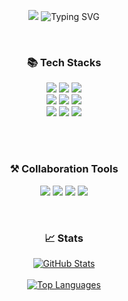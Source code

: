 <p align="center">
<img src="https://capsule-render.vercel.app/api?type=venom&height=300&color=auto&text=Hi,%20I'm%20So%20Jeong👋">
<img src="https://readme-typing-svg.demolab.com?font=Fira+Code&pause=1000&color=58A6FF&random=false&width=435&lines=A+student+majoring+in+SSWU-CSE.;(Convergence+Security+Engineering)" alt="Typing SVG" />
</p>

<br>
<h3 align="center">📚 Tech Stacks</h3>
<p align="center">
<img src="https://img.shields.io/badge/HTML5-E34F26?style=for-the-badge&logo=html5&logoColor=white"/>
<img src="https://img.shields.io/badge/css3-1572B6?style=for-the-badge&logo=css3&logoColor=white">
<img src="https://img.shields.io/badge/JavaScript-F7DF1E?style=for-the-badge&logo=JavaScript&logoColor=white"/>
<br>
<img src="https://img.shields.io/badge/Typescript-3178C6?style=for-the-badge&logo=Typescript&logoColor=white"/>
<img src="https://img.shields.io/badge/React-20232A?style=for-the-badge&logo=react&logoColor=61DAFB"/>
<img src="https://img.shields.io/badge/styled components-DB7093?style=for-the-badge&logo=styled-components&logoColor=white"/>
<br>
<img src="https://img.shields.io/badge/Python-3776AB?style=for-the-badge&logo=Python&logoColor=white"/>
<img src="https://img.shields.io/badge/Firebase-FFCA28?style=for-the-badge&logo=firebase&logoColor=black"/>
<img src="https://img.shields.io/badge/Postman-FF6C37?style=for-the-badge&logo=Postman&logoColor=white"/>

  
</p>

<br>
<br>
<h3 align="center">⚒ Collaboration Tools</h3>
<p align="center">
<img src="https://img.shields.io/badge/GIT-E44C30?style=for-the-badge&logo=git&logoColor=white"/>
<img src="https://img.shields.io/badge/GitHub-100000?style=for-the-badge&logo=github&logoColor=white"/>
<img src="https://img.shields.io/badge/Notion-000000?style=for-the-badge&logo=notion&logoColor=white"/>
<img src="https://img.shields.io/badge/Figma-F24E1E?style=for-the-badge&logo=figma&logoColor=white"/>
</p>

<br>
<h3 align="center">📈 Stats</h3>

<p align="center">
   <a href="https://github.com/thwjddlqslek">
     <!--GitHub 스택-->
    <img src="https://github-readme-stats.vercel.app/api?username=thwjddlqslek&show_icons=true&bg_color=00000000&layout=compact&theme=holi" alt="GitHub Stats">
  </a>
  <br>
  <br>
  <a href="https://github.com/thwjddlqslek">
    <!--GitHub 언어 사용빈도-->
    <img src="https://github-readme-stats.vercel.app/api/top-langs/?username=thwjddlqslek&layout=compact&theme=github_dark" alt="Top Languages">
  </a
  <br>
  <br>
</p>
